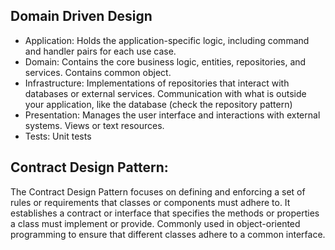 ## Domain Driven Design

- Application: Holds the application-specific logic, including command and handler pairs for each use case.
- Domain: Contains the core business logic, entities, repositories, and services. Contains common object.
- Infrastructure: Implementations of repositories that interact with databases or external services. Communication with what is outside your application, like the database (check the repository pattern)
- Presentation: Manages the user interface and interactions with external systems. Views or text resources.
- Tests: Unit tests 

## Contract Design Pattern:
The Contract Design Pattern focuses on defining and enforcing a set of rules or requirements that classes or components must adhere to.
It establishes a contract or interface that specifies the methods or properties a class must implement or provide.
Commonly used in object-oriented programming to ensure that different classes adhere to a common interface.